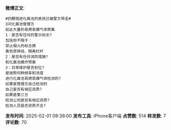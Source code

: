 **微博正文**: 
```
#扔鞭炮进化粪池的男孩已被警方带走#
3问化粪池管理方
如此大量的易燃易爆气体聚集
1：是否有任何的警示标志?
包括但不限于：
禁止烟火的标志牌
黄色禁停线、隔离栏杆
2：是否有任何消防措施?
和化粪池爆炸预案
3：日常维护是否到位?
是按照何种频率和浓度
进行化粪池易燃易爆气体检测的?
如果是管理方自己检测的
自己是否有相应资质?
如果是第三方
检测公司是否有相应资质?
检测人员是否资质齐全?
```
**发布时间**: 2025-02-01 09:39:00
**发布工具**: iPhone客户端
**点赞数**: 514
**转发数**: 7
**评论数**: 70
